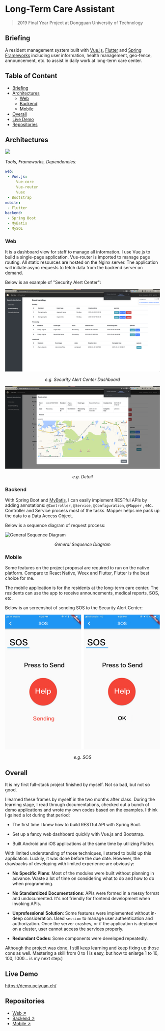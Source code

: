 # Long-Term Care Assistant

> 2019 Final Year Project at Dongguan University of Technology

## Briefing
A resident management system built with [Vue.js](https://vuejs.org), [Flutter](https://flutter.dev) and [Spring Frameworks](https://spring.io) including user information, health management, geo-fence, announcement, etc. to assist in daily work at long-term care center.  

## Table of Content
- [Briefing](#briefing)
- [Architectures](#architectures)
  - [Web](#web)
  - [Backend](#backend)
  - [Mobile](#mobile)
- [Overall](#overall)
- [Live Demo](#live-demo)
- [Repositories](#repositories)

## Architectures
![](https://mermaid.ink/img/eyJjb2RlIjoiZ3JhcGggTFJcbiAgICBBW0Jyb3dzZXIvaU9TL0FuZHJvaWRdIC0tPnxTZW5kIFJlcXVlc3R8IEJbV2ViIFNlcnZlcl1cbiAgICBCIC0tPiB8UXVlcnl8IENbRGF0YWJhc2VdXG4gICAgQyAtLT58UmV0dXJuIERhdGF8IEJcbiAgICBCIC0tPnxSZXNwb25zZXwgQSIsIm1lcm1haWQiOnsidGhlbWUiOiJkZWZhdWx0In0sInVwZGF0ZUVkaXRvciI6dHJ1ZSwiYXV0b1N5bmMiOnRydWUsInVwZGF0ZURpYWdyYW0iOnRydWV9)

*Tools, Frameworks, Dependencies:*
```yml
web: 
 - Vue.js:
     Vue-core
     Vue-router
     Vuex
 - Bootstrap
mobile:
 - Flutter
backend:
 - Spring Boot
 - MyBatis
 - MySQL
```

### Web
It is a dashboard view for staff to manage all information. I use Vue.js to build a single-page application. Vue-router is imported to manage page routing. All static resources are hosted on the Nginx server. The application will initiate async requests to fetch data from the backend server on demand.

Below is an example of "Security Alert Center":

![Security Center Dashboard](img/dashboard-view.png)
*<div align="center">e.g. Security Alert Center Dashboard</div>*

![Event Detail](img/security-detail.png)
*<div align="center">e.g. Detail</div>*


### Backend
With Spring Boot and [MyBatis](https://mybatis.org/mybatis-3/), I can easily implement RESTful APIs by adding annotations: `@Controller`, `@Service`, `@Configuration`, `@Mapper` , etc. Controller and Service process most of the tasks. Mapper helps me pack up the data to a Data Access Object. 

Below is a sequence diagram of request process: 

![General Sequence Diagram](https://mermaid.ink/img/eyJjb2RlIjoic2VxdWVuY2VEaWFncmFtXG4gICAgVXNlci0-PitDb250cm9sbGVyOiBSZXF1ZXN0XG4gICAgQ29udHJvbGxlci0-PkNvbnRyb2xsZXI6IEF1dGhlbnRpY2F0aW9uIHdpdGggc2Vzc2lvblxuICAgIENvbnRyb2xsZXItLT4-VXNlcjogQXV0aGVudGljYXRpb24gRmFpbGVkXG4gICAgQ29udHJvbGxlci0-PitTZXJ2aWNlOiBBdXRoZW50aWNhdGlvbiB3aXRoIFVzZXIgY3JlZGVudGlhbHNcbiAgICBTZXJ2aWNlLT4-K0RhdGEgQWNjZXNzIE9iamVjdDogQXV0aGVudGljYXRpb24gU2VydmljZVxuICAgIERhdGEgQWNjZXNzIE9iamVjdC0-PitEYXRhYmFzZTogUXVlcnlcbiAgICBEYXRhYmFzZS0tPj5EYXRhIEFjY2VzcyBPYmplY3Q6ICBSZXR1cm4gUXVlcnkgUmVzdWx0XG4gICAgRGF0YSBBY2Nlc3MgT2JqZWN0LS0-PlNlcnZpY2U6IFJldHVybiBEQU9cbiAgICBTZXJ2aWNlLS0-PkNvbnRyb2xsZXI6IFZlcmlmeSBBdXRoZW50aWNhdGlvblxuICAgIENvbnRyb2xsZXItLT4-VXNlcjogQXV0aGVudGljYXRpb24gRmFpbGVkXG4gICAgQ29udHJvbGxlci0-PkNvbnRyb2xsZXI6IEF1dGhlbnRpY2F0aW9uIFBhc3NcbiAgICBDb250cm9sbGVyLT4-U2VydmljZTogQ29udGludWUgUmVxdWVzdFxuICAgIFNlcnZpY2UtPj5EYXRhIEFjY2VzcyBPYmplY3Q6IFJlcXVlc3QgREFPXG4gICAgRGF0YSBBY2Nlc3MgT2JqZWN0LT4-RGF0YWJhc2U6IFF1ZXJ5XG4gICAgRGF0YWJhc2UtLT4-LURhdGEgQWNjZXNzIE9iamVjdDogUmV0dXJuIFF1ZXJ5IFJlc3VsdFxuICAgIERhdGEgQWNjZXNzIE9iamVjdC0tPj4tU2VydmljZTogUmV0dXJuIERBT1xuICAgIFNlcnZpY2UtLT4-LUNvbnRyb2xsZXI6IEFzc2VtYmxlIEpTT05cbiAgICBDb250cm9sbGVyLS0-Pi1Vc2VyOiBSZWNlaXZlIERhdGFcbiAgICAgICAgICAgICIsIm1lcm1haWQiOnsidGhlbWUiOiJkZWZhdWx0In0sInVwZGF0ZUVkaXRvciI6ZmFsc2UsImF1dG9TeW5jIjp0cnVlLCJ1cGRhdGVEaWFncmFtIjpmYWxzZX0)

*<div align="center">General Sequence Diagram</div>*

### Mobile
Some features on the project proposal are required to run on the native platform. Compare to React Native, Weex and Flutter, Flutter is the best choice for me. 

The mobile application is for the residents at the long-term care center. The residents can use the app to receive announcements, medical reports, SOS, etc.

Below is an screenshot of sending SOS to the Security Alert Center:

![](img/sos.jpg)

*<div align="center">e.g. SOS</div>*

## Overall
It is my first full-stack project finished by myself.  Not so bad, but not so good.

I learned these frames by myself in the two months after class. During the learning stage, I read through documentations, checked out a bunch of demo applications and wrote my own codes based on the examples. I think I gained a lot during that period: 

- The first time I knew how to build RESTful API with Spring Boot.

- Set up a fancy web dashboard quickly with Vue.js and Bootstrap.

- Built Android and iOS applications at the same time by utilizing Flutter.

With limited understanding of those techniques, I started to build up this application. Luckily, it was done before the due date. However, the drawbacks of developing with limited experience are obviously:

- **No Specific Plans**: Most of the modules were built without planning in advance. Waste a lot of time on considering what to do and how to do when programming. 

- **No Standardized Documentations**: APIs were formed in a messy format and undocumented. It's not friendly for frontend development when invoking APIs. 
  
- **Unprofessional Solution**: Some features were implemented without in-deep consideration. Used `session` to manage user authentication and authorization. Once the server crashes, or if the application is deployed on a cluster, user cannot access the services properly.

- **Redundant Codes**: Some components were developed repeatedly. 

Although the project was done, I still keep learning and keep fixing up those cons as well. Mastering a skill from 0 to 1 is easy, but how to enlarge 1 to 10, 100, 1000... is my next step:)

## Live Demo
https://demo.peiyuan.ch/

## Repositories
- [Web ↗️](https://github.com/puiiyuen/ltc-assistant-frontend)
- [Backend ↗️](https://github.com/puiiyuen/ltc-assistant-backend)
- [Mobile ↗️](https://github.com/puiiyuen/ltc-assistant-mobile)